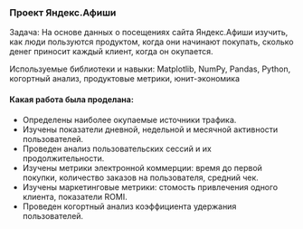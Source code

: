 ### Проект Яндекс.Афиши

Задача: На основе данных о посещениях сайта Яндекс.Афиши изучить, как люди пользуются продуктом, когда они начинают покупать, сколько денег приносит каждый клиент, когда он окупается.

Используемые библиотеки и навыки: Matplotlib, NumPy, Pandas, Python, когортный анализ, продуктовые метрики, юнит-экономика


#### Какая работа была проделана:
- Определены наиболее окупаемые источники трафика.
- Изучены показатели дневной, недельной и месячной активности пользователей.
- Проведен анализ пользовательских сессий и их продолжительности.
- Изучены метрики электронной коммерции: время до первой покупки, количество заказов на пользователя, средний чек.
- Изучены маркетинговые метрики: стомость привлечения одного клиента, показатели ROMI.
- Проведен когортный анализ коэффициента удержания пользователей.
